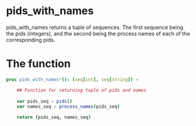 # pids_with_names

pids_with_names returns a tuple of sequences. The first sequence being the pids (integers), and the second being the process names of each of the corresponding pids.

# The function
```nim
proc pids_with_names*(): (seq[int], seq[string]) =

    ## Function for returning tuple of pids and names
    
    var pids_seq = pids()
    var names_seq = process_names(pids_seq)

    return (pids_seq, names_seq)
```